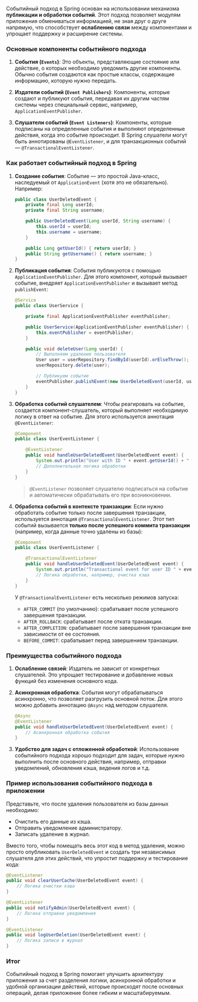 Событийный подход в Spring основан на использовании механизма **публикации и обработки событий**. Этот подход позволяет модулям приложения обмениваться информацией, не зная друг о друге напрямую, что способствует **ослаблению связи** между компонентами и упрощает поддержку и расширение системы. 

### Основные компоненты событийного подхода

1. **События (`Events`)**: Это объекты, представляющие состояние или действие, о которых необходимо уведомить другие компоненты. Обычно события создаются как простые классы, содержащие информацию, которую нужно передать.
   
2. **Издатели событий (`Event Publishers`)**: Компоненты, которые создают и публикуют события, передавая их другим частям системы через специальный сервис, например, `ApplicationEventPublisher`.

3. **Слушатели событий (`Event Listeners`)**: Компоненты, которые подписаны на определенные события и выполняют определенные действия, когда это событие происходит. В Spring слушатели могут быть аннотированы `@EventListener`, и для транзакционных событий — `@TransactionalEventListener`.

### Как работает событийный подход в Spring

1. **Создание события**:
   Событие — это простой Java-класс, наследуемый от `ApplicationEvent` (хотя это не обязательно). Например:

    ```java
    public class UserDeletedEvent {
        private final Long userId;
        private final String username;

        public UserDeletedEvent(Long userId, String username) {
            this.userId = userId;
            this.username = username;
        }

        public Long getUserId() { return userId; }
        public String getUsername() { return username; }
    }
    ```

2. **Публикация события**:
   События публикуются с помощью `ApplicationEventPublisher`. Для этого компонент, который вызывает событие, внедряет `ApplicationEventPublisher` и вызывает метод `publishEvent`:

    ```java
    @Service
    public class UserService {

        private final ApplicationEventPublisher eventPublisher;

        public UserService(ApplicationEventPublisher eventPublisher) {
            this.eventPublisher = eventPublisher;
        }

        public void deleteUser(Long userId) {
            // Выполняем удаление пользователя
            User user = userRepository.findById(userId).orElseThrow();
            userRepository.delete(user);

            // Публикуем событие
            eventPublisher.publishEvent(new UserDeletedEvent(userId, user.getUsername()));
        }
    }
    ```

3. **Обработка событий слушателем**:
   Чтобы реагировать на событие, создается компонент-слушатель, который выполняет необходимую логику в ответ на событие. Для этого используется аннотация `@EventListener`:

    ```java
    @Component
    public class UserEventListener {

        @EventListener
        public void handleUserDeletedEvent(UserDeletedEvent event) {
            System.out.println("User with ID " + event.getUserId() + " was deleted");
            // Дополнительная логика обработки
        }
    }
    ```

   > `@EventListener` позволяет слушателю подписаться на событие и автоматически обрабатывать его при возникновении.

4. **Обработка событий в контексте транзакции**:
   Если нужно обработать событие только после завершения транзакции, используется аннотация `@TransactionalEventListener`. Этот тип событий вызывается **только после успешного коммита транзакции** (например, когда данные точно удалены из базы):

    ```java
    @Component
    public class UserEventListener {

        @TransactionalEventListener
        public void handleUserDeletedEvent(UserDeletedEvent event) {
            System.out.println("Transactional event for user ID " + event.getUserId() + " was committed");
            // Логика обработки, например, очистка кэша
        }
    }
    ```

   У `@TransactionalEventListener` есть несколько режимов запуска:
   - `AFTER_COMMIT` (по умолчанию): срабатывает после успешного завершения транзакции.
   - `AFTER_ROLLBACK`: срабатывает после отката транзакции.
   - `AFTER_COMPLETION`: срабатывает после завершения транзакции вне зависимости от ее состояния.
   - `BEFORE_COMMIT`: срабатывает перед завершением транзакции.

### Преимущества событийного подхода

1. **Ослабление связей**: Издатель не зависит от конкретных слушателей. Это упрощает тестирование и добавление новых функций без изменения основного кода.

2. **Асинхронная обработка**: События могут обрабатываться асинхронно, что позволяет разгрузить основной поток. Для этого можно добавить аннотацию `@Async` над методом слушателя.

    ```java
    @Async
    @EventListener
    public void handleUserDeletedEvent(UserDeletedEvent event) {
        // Асинхронная обработка события
    }
    ```

3. **Удобство для задач с отложенной обработкой**: Использование событийного подхода хорошо подходит для задач, которые нужно выполнить после основного действия, например, отправки уведомлений, обновления кэша, ведения логов и т.д.

### Пример использования событийного подхода в приложении

Представьте, что после удаления пользователя из базы данных необходимо:
- Очистить его данные из кэша.
- Отправить уведомление администратору.
- Записать удаление в журнал.

Вместо того, чтобы помещать весь этот код в метод удаления, можно просто опубликовать `UserDeletedEvent` и создать три независимых слушателя для этих действий, что упростит поддержку и тестирование кода:

```java
@EventListener
public void clearUserCache(UserDeletedEvent event) {
    // Логика очистки кэша
}

@EventListener
public void notifyAdmin(UserDeletedEvent event) {
    // Логика отправки уведомления
}

@EventListener
public void logUserDeletion(UserDeletedEvent event) {
    // Логика записи в журнал
}
```

### Итог

Событийный подход в Spring помогает улучшить архитектуру приложения за счет разделения логики, асинхронной обработки и удобной организации действий, которые происходят после основных операций, делая приложение более гибким и масштабируемым.